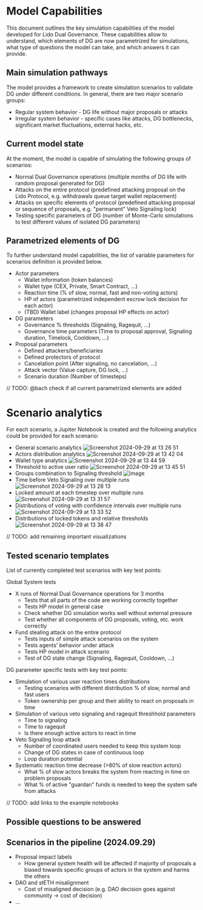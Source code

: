 # Model Capabilities

This document outlines the key simulation capabilities of the model developed for Lido Dual Governance. These capabilities allow to understand, which elements of DG are now parametrized for simulations, what type of questions the model can take, and which answers it can provide.

## Main simulation pathways 

The model provides a framework to create simulation scenarios to validate DG under different conditions. In general, there are two major scenario groups:
- Regular system behavior - DG life without major proposals or attacks
- Irregular system behavior - specific cases like attacks, DG bottlenecks, significant market fluctuations, external hacks, etc.

## Current model state

At the moment, the model is capable of simulating the following groups of scenarios:
- Normal Dual Governance operations (multiple months of DG life with random proposal generated for DG)
- Attacks on the entire protocol (predefined attacking proposal on the Lido Protocol, e.g. withdrawals queue target wallet replacement)
- Attacks on specific elements of protocol (predefined attacking proposal or sequence of proposals, e.g. "permanent" Veto Signaling lock)
- Testing specific parameters of DG (number of Monte-Carlo simulations to test different values of isolated DG parameters)

## Parametrized elements of DG 

To further understand model capabilities, the list of variable parameters for scenarios definition is provided below.
- Actor parameters
  - Wallet information (token balances)
  - Wallet type (CEX, Private, Smart Contract, ...)
  - Reaction time (% of slow, normal, fast and non-voting actors)
  - HP of actors (parametrized independent escrow lock decision for each actor)
  - (TBD) Wallet label (changes proposal HP effects on actor)
- DG parameters
  - Governance % thresholds (Signaling, Ragequit, ...)
  - Governance time parameters (Time to proposal approval, Signaling duration, Timelock, Cooldown, ...)
- Proposal parameters
  - Defined attackers/beneficiaries
  - Defined protectors of protocol
  - Cancelation point (After signaling, no cancelation, ...)
  - Attack vector (Value capture, DG lock, ...)
  - Scenario duration (Number of timesteps)

// TODO: @bach check if all current parametrized elements are added
 
# Scenario analytics

For each scenario, a Jupiter Notebook is created and the following analytics could be provided for each scenario:
- General scenario analytics
![Screenshot 2024-09-29 at 13 26 51](https://github.com/user-attachments/assets/d42f0010-5549-4f0a-9be1-c4382bbedb60)
- Actors distribution analytics
![Screenshot 2024-09-29 at 13 42 04](https://github.com/user-attachments/assets/e07ebd34-58f4-4144-8392-a3a95c9d37aa)
- Wallet type analytics 
![Screenshot 2024-09-29 at 13 44 59](https://github.com/user-attachments/assets/b1a08714-13be-49a4-ac6c-b192243831ef)
- Threshold to active user ratio
![Screenshot 2024-09-29 at 13 45 51](https://github.com/user-attachments/assets/91111b7c-358b-49c1-b73f-0bbb53aa6494)
- Groups combination to Signaling threshold
![image](https://github.com/user-attachments/assets/318d5f4a-f6d9-4637-895d-2a7946693177)
- Time before Veto Signaling over multiple runs
![Screenshot 2024-09-29 at 13 28 13](https://github.com/user-attachments/assets/c82b9d36-dd3a-4643-bd70-d20f643ecf6f)
- Locked amount at each timestep over multiple runs
![Screenshot 2024-09-29 at 13 31 57](https://github.com/user-attachments/assets/524b41d7-8b08-42b8-8340-c0b0ec8808ab)
- Distributions of voting with confidence intervals over multiple runs
![Screenshot 2024-09-29 at 13 33 52](https://github.com/user-attachments/assets/23a51959-a0ca-444b-9561-a385f336f939)
- Distributions of locked tokens and relative thresholds 
![Screenshot 2024-09-29 at 13 38 47](https://github.com/user-attachments/assets/9fdbf3ca-8813-4fa2-acf6-e857b9383b17)

// TODO: add remaining important visualizations

## Tested scenario templates

List of currently completed test scenarios with key test points:

Global System tests
- X runs of Normal Dual Governance operations for 3 months
  - Tests that all parts of the code are working correctly together
  - Tests HP model in general case
  - Check whether DG simulation works well without external pressure
  - Test whether all components of DG proposals, voting, etc. work correctly
- Fund stealing attack on the entire protocol
  - Tests inputs of simple attack scenarios on the system
  - Tests agents' behavior under attack
  - Tests HP model in attack scenario
  - Test of DG state change (Signaling, Ragequit, Cooldown, ...)
 
DG parameter specific tests with key test points:
- Simulation of various user reaction times distributions
  - Testing scenarios with different distribution % of slow, normal and fast users
  - Token ownership per group and their ability to react on proposals in time
- Simulation of various veto signaling and ragequit threshhold parameters
  - Time to signaling
  - Time to ragequit
  - Is there enough active actors to react in time
- Veto Signaling loop attack
  - Number of coordinated users needed to keep this system loop
  - Change of DG states in case of continuous loop
  - Loop duration potential
- Systematic reaction time decrease (>80% of slow reaction actors)
  - What % of slow actors breaks the system from reacting in time on problem proposals
  - What % of active "guardan" funds is needed to keep the system safe from attacks

// TODO: add links to the example notebooks

## Possible questions to be answered

## Scenarios in the pipeline (2024.09.29)

- Proposal impact labels
  - How general system health will be affected if majority of proposals a biased towards specific groups of actors in the system and harms the others
- DAO and stETH misalignment
  - Cost of misaligned decision (e.g. DAO decision goes against community → cost of decision)
- ...
